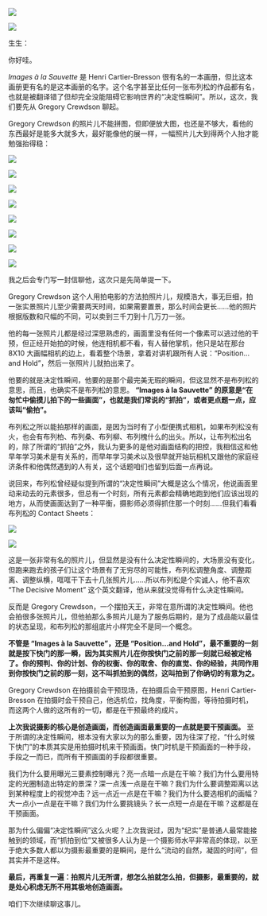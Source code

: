 [![](https://static001.geekbang.org/resource/image/3e/04/3e8b2bc3418a93866743a70d0edd8d04.jpg?wh=750x360)](http://time.geekbang.org/column/article/501250)

[![](https://static001.geekbang.org/resource/image/20/0a/20aa023b7793e68823ee866912d3e30a.jpg?wh=750x360)](http://time.geekbang.org/column/article/501954)

生生：

你好哇。

_Images à la Sauvette_ 是 Henri Cartier-Bresson 很有名的一本画册，但比这本画册更有名的是这本画册的名字。这个名字甚至比任何一张布列松的作品都有名，也就是被翻译错了但却完全没能阻碍它影响世界的“决定性瞬间”。所以，这次，我们要先从 Gregory Crewdson 聊起。

Gregory Crewdson 的照片儿不能拼图，但即便放大图，也还是不够大，看他的东西最好是能多大就多大，最好能像他的展一样，一幅照片儿大到得两个人抬才能勉强抬得稳：

![](https://static001.geekbang.org/resource/image/06/58/0674b5071883664e33622996c1384d58.jpg?wh=1500x973)

![](https://static001.geekbang.org/resource/image/5d/c3/5dc22518cc7c78b1560fa63b2f94a6c3.jpg?wh=1500x975)

![](https://static001.geekbang.org/resource/image/de/2b/dea127f52a4ba57c8ae5b588b605132b.jpeg?wh=3692x2400)

![](https://static001.geekbang.org/resource/image/58/6a/58209dae4fb89e2727d1e8f2634db26a.jpg?wh=1667x1080)

![](https://static001.geekbang.org/resource/image/77/bf/77176c026818037e7675d6a7725028bf.jpg?wh=1275x826)

![](https://static001.geekbang.org/resource/image/a0/0c/a02e388797aa3c21363336b9d57a8a0c.jpg?wh=2048x1353)

![](https://static001.geekbang.org/resource/image/11/ef/11e08731b73ae2008be29aeef4f803ef.jpg?wh=920x730)

![](https://static001.geekbang.org/resource/image/7b/17/7b3175c5a52efe3036d27c4b4dd4a317.jpg?wh=1903x1518)

我之后会专门写一封信聊他，这次只是先简单提一下。

Gregory Crewdson 这个人用拍电影的方法拍照片儿，规模浩大，事无巨细，拍一张实景照片儿至少需要两天时间，如果需要置景，那么时间会更长……他的照片根据版数和尺幅的不同，可以卖到三千刀到十几万刀一张。

他的每一张照片儿都是经过深思熟虑的，画面里没有任何一个像素可以逃过他的干预，但正经开始拍的时候，他连相机都不看，有人替他掌机，他只是站在那台 8X10 大画幅相机的边上，看着整个场景，拿着对讲机跟所有人说：“Position…and Hold”，然后一张照片儿就拍出来了。

他要的就是决定性瞬间，他要的是那个最完美无瑕的瞬间，但这显然不是布列松的意思，而且，也确实不是布列松的意思。 **“Images à la Sauvette” 的原意是“在匆忙中偷摸儿拍下的一些画面”，也就是我们常说的“抓拍”，或者更点题一点，应该叫“偷拍”。**

布列松之所以能拍那样的画面，是因为当时有了小型便携式相机，如果布列松没有火，也会有布列柏、布列桑、布列柳、布列槐什么的出头。所以，让布列松出名的，除了所谓的“抓拍”之外，我认为更多的是他对画面结构的把控，我相信这和他早年学习美术是有关系的，而早年学习美术以及很早就开始玩相机又跟他的家庭经济条件和他偶然遇到的人有关，这个话题咱们也留到后面一点再说。

说回来，布列松曾经疑似提到所谓的“决定性瞬间”大概是这么个情况，他说画面里动来动去的元素很多，但总有一个时刻，所有元素都会精确地跑到他们应该出现的地方，从而使画面达到了一种平衡，摄影师必须得抓住那一个时刻……但我们看看布列松的 Contact Sheets：

![](https://static001.geekbang.org/resource/image/bc/b2/bce5d78d808782789f40f50d916824b2.jpg?wh=5045x5199)

![](https://static001.geekbang.org/resource/image/8e/af/8eecc15caeyyf950c93007aa468ba6af.jpeg?wh=2362x1584)

这是一张非常有名的照片儿，但显然是没有什么决定性瞬间的，大场景没有变化，但跑来跑去的孩子们让这个场景有了无穷尽的可能性，布列松调整角度、调整距离、调整纵横，哐哐干下去十几张照片儿……所以布列松是个实诚人，他不喜欢 “The Decisive Moment” 这个英文翻译，他从来就没觉得有什么决定性瞬间。

反而是 Gregory Crewdson，一个摆拍天王，非常在意所谓的决定性瞬间。他也会拍很多张照片儿，但他拍那么多照片儿是为了服务后期的，是为了成品能以最佳的状态呈现，和布列松的那组底片小样完全不是同一个概念。

**不管是 “Images à la Sauvette”，还是 “Position…and Hold”，最不重要的一刻就是按下快门的那一瞬，因为其实照片儿在你按快门之前的那一刻就已经被定格了。你的预判、你的计划、你的权衡、你的取舍、你的直觉、你的经验，共同作用到你按快门之前的那一刻，这不叫抓拍到的偶然，这叫拍到了你确切的有意为之。**

Gregory Crewdson 在拍摄前会干预现场，在拍摄后会干预原图，Henri Cartier-Bresson 在拍摄时会干预自己，他选机位，找角度，平衡构图，等待拍摄时机，而这两个人做的这所有的一切，都是在干预最终的成片。

**上次我说摄影的核心是创造画面，而创造画面最重要的一点就是要干预画面。** 至于所谓的决定性瞬间，根本没有大家以为的那么重要，因为往深了挖，“什么时候下快门”的本质其实是用拍摄时机来干预画面。快门时机是干预画面的一种手段，手段之一而已，而所有干预画面的手段都很重要。

我们为什么要用曝光三要素控制曝光？亮一点暗一点是在干嘛？我们为什么要用特定的光圈制造出特定的景深？深一点浅一点是在干嘛？我们为什么要调整距离以达到某种程度上的视觉冲击？远一点近一点是在干嘛？我们为什么要选相机的画幅？大一点小一点是在干嘛？我们为什么要挑镜头？长一点短一点是在干嘛？这都是在干预画面。

那为什么偏偏“决定性瞬间”这么火呢？上次我说过，因为“纪实”是普通人最常能接触到的领域，而“抓拍到位”又被很多人认为是一个摄影师水平非常高的体现，以至于绝大多数人都以为摄影最重要的是瞬间，是什么“流动的自然，凝固的时间”，但其实并不是这样。

**最后，再重复一遍：拍照片儿无所谓，想怎么拍就怎么拍，但摄影，最重要的，就是处心积虑无所不用其极地创造画面。**

咱们下次继续聊这事儿。